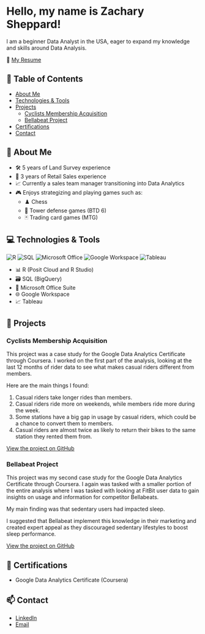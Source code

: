 # Hello, my name is Zachary Sheppard!

I am a beginner Data Analyst in the USA, eager to expand my knowledge and skills around Data Analysis.

📄 [My Resume](https://github.com/fridayanalysis/fridayanalysis/blob/main/02162024_resume.pdf)

## 📑 Table of Contents
- [About Me](#-about-me)
- [Technologies & Tools](#-technologies--tools)
- [Projects](#-projects)
  - [Cyclists Membership Acquisition](#cyclists-membership-acquisition)
  - [Bellabeat Project](#bellabeat-project)
- [Certifications](#-certifications)
- [Contact](#-contact)

## 👾 About Me

- 🛠️ 5 years of Land Survey experience
- 💼 3 years of Retail Sales experience
- 📈 Currently a sales team manager transitioning into Data Analytics
- 🎮 Enjoys strategizing and playing games such as:
  - ♟️ Chess
  - 🏰 Tower defense games (BTD 6)
  - 🃏 Trading card games (MTG)

## 💻 Technologies & Tools

![R](https://img.shields.io/badge/R-276DC3?style=for-the-badge&logo=r&logoColor=white)
![SQL](https://img.shields.io/badge/SQL-4479A1?style=for-the-badge&logo=postgresql&logoColor=white)
![Microsoft Office](https://img.shields.io/badge/Microsoft_Office-D83B01?style=for-the-badge&logo=microsoft-office&logoColor=white)
![Google Workspace](https://img.shields.io/badge/Google_Workspace-4285F4?style=for-the-badge&logo=google&logoColor=white)
![Tableau](https://img.shields.io/badge/Tableau-E97627?style=for-the-badge&logo=tableau&logoColor=white)

- 📊 R (Posit Cloud and R Studio)
- 🗃️ SQL (BigQuery)
- 📑 Microsoft Office Suite
- 🌐 Google Workspace
- 📈 Tableau

## 📂 Projects

### Cyclists Membership Acquisition

This project was a case study for the Google Data Analytics Certificate through Coursera. I worked on the first part of the analysis, looking at the last 12 months of rider data to see what makes casual riders different from members.

Here are the main things I found:
1. Casual riders take longer rides than members.
2. Casual riders ride more on weekends, while members ride more during the week.
3. Some stations have a big gap in usage by casual riders, which could be a chance to convert them to members.
4. Casual riders are almost twice as likely to return their bikes to the same station they rented them from.

[View the project on GitHub](https://github.com/fridayanalysis/Cyclist-Case-Study)

### Bellabeat Project

This project was my second case study for the Google Data Analytics Certificate through Coursera. I again was tasked with a smaller portion of the entire analysis where I was tasked with looking at FitBit user data to gain insights on usage and information for competitor Bellabeats.

My main finding was that sedentary users had impacted sleep.

I suggested that Bellabeat implement this knowledge in their marketing and created expert appeal as they discouraged sedentary lifestyles to boost sleep performance.

[View the project on GitHub](https://github.com/fridayanalysis/Bellabeats-Case-Study)

## 📜 Certifications

- Google Data Analytics Certificate (Coursera)

## 📫 Contact

- [LinkedIn](https://www.linkedin.com/in/zachary-sheppard-549093335)
- [Email](mailto:fridayanalysis@gmail.com)
